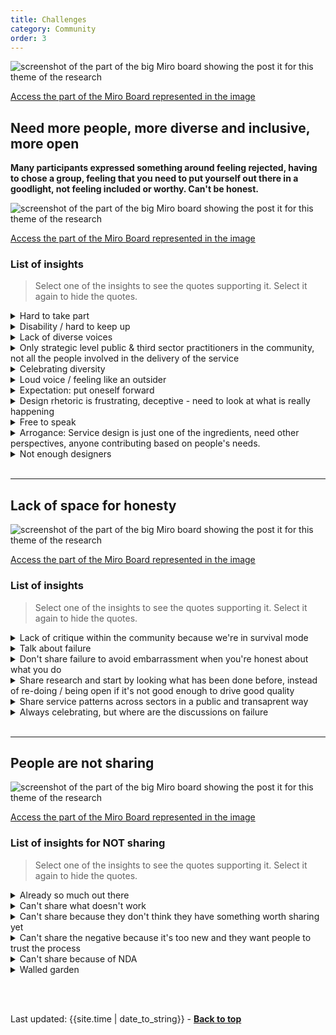 ```yaml
---
title: Challenges
category: Community
order: 3
---
```


![screenshot of the part of the big Miro board showing the post it for this theme of the research](/practitioner-stories/images/Community/community-challenges.png)

[Access the part of the Miro Board represented in the image](https://miro.com/app/board/o9J_ldOzA14=/?moveToWidget=3074457352333741303&cot=14)

## Need more people, more diverse and inclusive, more open

**Many participants expressed something around feeling rejected, having to chose a group, feeling that you need to put yourself out there in a goodlight, not feeling included or worthy. Can't be honest.**

![screenshot of the part of the big Miro board showing the post it for this theme of the research](/practitioner-stories/images/Community/community-challenge.png)

[Access the part of the Miro Board represented in the image](https://miro.com/app/board/o9J_ldOzA14=/?moveToWidget=3074457354189731611&cot=10)

### List of insights

> Select one of the insights to see the quotes supporting it. Select it again to hide the quotes.

<details>
 <summary>Hard to take part</summary>
 <ul>
 <li>I know that there's loads of groups kind of meeting on Zoom, but as someone with [disability] this sort of communication is so exhausting</li>
 <li>It‘s fine for them being separate and having different names, it‘s just what is the aim of all of it? If there is a Thursday afternoon meeting for COVID-19 design team and then there is a Thursday midday meeting, why are they not the same thing? I don’t have that much time to attend these things. Like no one does. And it would be good to do.trying to do it digitally</li>
 <li>It seems like lots of different pockets of service design community in Scotland. That feels quite confusing</li>
 <li><strong>Too many things and confusing, format not always inclusive (disability)</strong></li>
 </ul>
 </details>
 <details>
 <summary>Disability / hard to keep up</summary>
 <ul>
    <li>As someone with a disability, I feel extremely excluded from the service design community. I have enough of a problem working on a day-to-day basis and challenging... just creating a space for me to exist as myself. So, keeping in touch with the rest of the community is impossible</li>
    <li>I think it’s not inclusive at all</li>
    <li> I know there's the slack channel, which is useful but I think that I Feel a little overwhelmed by even dealing with my [organisations’] Teams, so Having another board where loads of stuff is written can be really hard</li>
 </ul>
 </details>
  <details>
 <summary>Lack of diverse voices</summary>
 <ul>
    <li>An array of different perspectives and different abilities that come from working in different sectors under the guise of service design. [...] Engineers and doctors who are trained in that, it would be so much more beneficial cause we get other sides of the coin, and to have citizens’ represented and lots of different people</li>
    <li>If you take an inclusive design approach and you follow inclusive principles than chances are you are going to end up with something more accessible but it's not about getting an accessible output in particular</li>
    <li>If you look at the way women are involved in design, the way black and minorities ethnic groups are involved in design, because we are not inclusive we will design services that will cause them problems inadvertently</li>
    <li>Disabled people are another group we can't forget about in the design, and we don't think "what might this mean for them?" so inclusive design is more about thinking at that level and taking an approach that reduces the risk that you are going to create something that includes all</li>
 </ul>
 </details>
  <details>
 <summary>Only strategic level public & third sector practitioners in the community,  not all the people involved in the delivery of the service</summary>
 <ul>
    <li>[In existing communities] you have public and third sector people of a particular level. You don’t have the people on the whole delivering the services in that space talking about it. You have managers or strategic level people</li>
 </ul>
 </details>
  <details>
 <summary>Celebrating diversity</summary>
 <ul>
    <li>We don’t all use the same language and we don't all use the same approach, but that's not something we celebrate</li>
    <li>How do we train and educate other people, support others, become more diverse and just step into totally different spheres?  there is an issue on diversity. I don’t have a problem with other people developing it as long as they involve the right people</li>
 </ul>
 </details>
  <details>
 <summary>Loud voice / feeling like an outsider</summary>
 <ul>
     <li> I feel like an outsider anyway, so to me it's amplified, other people might not feel like that because there are more involved in these communities but I feel this is very disparate, siloed, and the loss of knowledge and sharing happens because of that</li>
    <li>There are group of people creating things and then holding them, my ideal is that it's kind of more loosely associated and distributed leadership and that it's a more self organised ecosystem</li>
    <li>I feel almost excluded sometimes from that community because I don't have that approach things</li>
    <li>Our community is not inclusive at all.  it's so difficult, and I feel often that I am on the outskirts of things. Which makes it really difficult to articulate your place</li>
    <li>They [previous colleagues they are still in touch with] are part of a wider communities and stuff, and again you feel quite isolated with things</li>
    <li>There are some cliques and fashion and groups, there's all these different things being set up, I think that's natural when the scene is this big. I think at some point it will settle until it changes again and becomes something else but at the moment it feels 'cliquey' it's like over here for these people, over there for these people</li>
    <li>It's really difficult to create those kind of networks, or to find your kind of niche within it, cause there’s a lot of really loud voices I think they help, and you know good for them for doing it, but yeah, it makes it difficult</li>
 </ul>
 </details>
  <details>
 <summary>Expectation: put oneself forward</summary>
 <ul>
    <li>If you are on Twitter and you are following the kind of big names in the field, they are constantly networking and talking about the things that they are doing... and I can’t do that. And it’s not like I am not doing the work or it’s not innovative, but because we’ve created this space where we constantly have to put ourselves forward, it is not for everyone</li>
 </ul>
 </details>
  <details>
 <summary>Design rhetoric is frustrating, deceptive - need to look at what is really happening</summary>
 <ul>
    <li>Being consistent with that and not being derogatory, you know, I'm right, you're wrong and trying to break, no, it's look, doing it that way will mean a stronger engagement, will make sure this things are more efficient, affected to the service it's meant to be, saving you money and time, there are going to do in the community, you know bullshit, it's not happening</li>
    <li>There is a lot of rhetoric and conversations and behaviours in some service design communities that I find frustrating so I don't tend to go there. But because some of these are local - national communities, I like to see what is being discussed just like ‘what's happening’ kind of thing</li>
    <li>Recently, we were talking about the service design network, and someone was ‘oh, it’s just like mutual masturbation. You know, people just go  and praise each other about the work they are doing even without  thinking critically about it. You know, it’s great that you managed to  achieve something under quite difficult constraints, but yeah</li>
 </ul>
 </details>
  <details>
 <summary>Free to speak</summary>
 <ul>
    <li>I'm glad not to be in a job where I have to watch my words and not to be tied to a company. I can shout and be a useful trouble maker, a nuisance, and say, "no it's wrong". Not for the sake of shouting, but backing that with evidence and throwing their words back at them. Because if you look at all these documentation they will pull out, what they say they are going to do in the community, you know bullshit, it's not happening</li>
 </ul>
 </details>
  <details>
 <summary>Arrogance: Service design is just one of the ingredients, need other perspectives, anyone contributing based on people's needs.</summary>
 <ul>
    <li>Make it more inclusive and understand that our community should not just include us. Design is so non-inclusive and cliquy and just arrogant sometimes. Why on earth should we have a community of just service designers. Why don’t we just have a community of people who are contributing to change, based on people's needs</li>
    <li>We have such a focus on labels that maybe we just need to focus on not having those labels and just making it a space to talk about change. Yes using design tools, but also to have other perspectives in that as well. [...] We need to see the bigger picture here</li>
 </ul>
 </details>
  <details>
 <summary>Not enough designers</summary>
 <ul>
    <li>Thinking of service design as a practice, to me I think the gaps are... it’s quite an emerging profession, particularly in Government. I think different practices have moved on at different paces. The gaps are that there aren’t enough. We can’t get a service designer for the love of our money</li>
    <li>We always say, you need a service designer, great, I don’t know how to get you one because recruitment processes are really difficult. To me the gap is just having the critical mass of people to be able to do the stuff that we know that needs to happen. That’s an issue. It is the skills gap in the market, definitely</li>
    <li>The community just needs more good designers who are not service designers. We need more interaction designers, content designers, people like that.  [...] people [...] really well trained well experienced</li>
 </ul>
 </details>
<br>


<hr class="big">

## Lack of space for honesty

![screenshot of the part of the big Miro board showing the post it for this theme of the research](/practitioner-stories/images/Community/community-space.png)

[Access the part of the Miro Board represented in the image](https://miro.com/app/board/o9J_ldOzA14=/?moveToWidget=3074457352333736504&cot=14)

### List of insights

> Select one of the insights to see the quotes supporting it. Select it again to hide the quotes.

 <details>
 <summary>Lack of critique within the community because we're in survival mode</summary>
 <ul>
    <li> I really wish there was more openness and bravery in the community. It feels like it's playing safe quite a lot. And maybe there are totally legit reason for that, for example like survival mode, like folk are out of work or they have too much work</li>
 </ul>
 </details>
  <details>
 <summary>Talk about failure</summary>
 <ul>
    <li>we need to have more of a culture of that [sharing] which is a difficult thing, so more like a general, you can talk about things as opposed to having to make the space about: come and talk about your failures, or maybe that's a starting point, creating a space to do that</li>
    <li>I felt it was like therapeutical [broken sound] for service designers. Because actually I could hear that a lot of the issues that we have in our organisation are shared by others</li>
    <li>I often get out more around people saying these are the problems I'm facing, these are the two things I tried and didn't work,  what do I do?</li>
 </ul>
 </details>
  <details>
 <summary>Don't share failure to avoid embarrassment when you're honest about what you do</summary>
 <ul>
    <li>It’s hard, cause every time you speak to other service designers, or you look at the Scottish gov community or SAtSD, you feel a bit like you are doing it wrong, or you feel embarrassed of your own practice</li>
    <li>People who end up working in the public sector I really good service designers and are also ambitious. I can see how people really really want to show the good work that they've been doing but [...] then from all these like Grande examples [... ] I just sort of feel like,  ‘well, yes I am not there,  can't get there’, and I'm even more down on myself</li>
 </ul>
 </details>
  <details>
 <summary>Share research and start by looking what has been done before, instead of re-doing / being open if it's not good enough to drive good quality</summary>
 <ul>
    <li>What was your methodology, who was your sample, how was your sample size? how did you go about selecting your sample? how did you remove bias, these are your kind of key chore questions you have to present. If you look at that and you go, pff... there is a problem here and you can articulate then you can start and do some primary research if it's not enough and then, you update it, so this becomes another solid research. The value with that is it drives good quality as well, because you start to see what good quality looks like. Whether it's the research that people are using, or it's the design patterns that the people are using and we are being clear and open about that. That is where it becomes really powerful, what can be achieved by taking this kind of approach but it's tough to do</li>
    <li>The first thing we should not be doing is jumping in and: "right! we need to find people to find some research with or we need to find some people to do design with". The first thing we should be doing is going: "has anybody done this before?" and we should be thinking about how we reuse that stuff. and there is a lot of work around how to do that, some of it is about metadata, some of it is about methodologies, some of it is about consistent approach</li>
 </ul>
 </details>
  <details>
 <summary>Share service patterns across sectors in a public and transaprent way</summary>
 <ul>
    <li>Being honest show we have similar challenges, we can support each others when we are not quite there yet</li>
    <li>Biggest challenge we've got in that sort of space is doing the same thing again and again re-inventing the wheel, we're very bad at conducting the same research again, looking at designing the same patterns again, not reusing design patterns from different spaces and not thinking and kind of considering design patterns in different ways and how they might be applicable in different sectors or spaces</li>
    <li>Something around how we talk about service design but we also need to talk about this vast old systems that are letting us down a bit, and how to actually work with them. and seeing as no one has figured it out properly right now, that will involve a lot of complaining and that is ok. [...]  I am glad that there is such a thing in the end of the day. I think we all face similar challenges,  so we need to support each other a lot better.  I'm really glad that there is a lot of people out there that are in a similar situation</li>
    <li>Thinking within research ops is kind of getting to that point where it's starting to go how do we share effects because this is going to be key part of what we do. We're not there yet in terms of tooling, in terms of architecture, in terms of people's thinking but we are starting to get there</li>
 </ul>
 </details>
  <details>
 <summary>Always celebrating, but where are the discussions on failure</summary>
 <ul>
 <li>I'm not always wanting to celebrate. People are doing some fucking amazing things with service design but there is also space for failure, and there was a conversation going for a little bit with people who are in this service design network space that we're talking about that. We talked about doing fuck up nights forever, you just come and say "oh boy I fucked up, this is what happened ..." I really  think there is a space for that of fragility at the moment in service design and people taking themselves so seriously</li>
    <li>We need more honesty about how things really went and share failures too</li>
    <li>There is something that is being maintained and sustained in meet up especially when they were happening, it is a place for case studies that are tied in a bow, "nobody was hurt along the way and it was just great" and we all know this is a piece of bullshit. [...] you would never see that from the person on the stage saying "oh boy that was bad, and I totally messed up"</li>
    <li>A platform like that is public, transparent, open data platform as much as we possibly can, obviously we put aggregated anonymised data so that it's completely anonymous and we connect people into that, we actively promoted people to join in there and encourage people to dump stuff. Because if we don't, what we will end up is everybody, everywhere, every local authority goes off and design services, every GP and NHS services goes off and design some appointments and booking systems, now i'm not saying it's a one size fits all and we should just be: "here is the one appointment booking system" and everybody connect into that, but there is a scope to actually be looking at stuff and well actually, we know how the design pattern works in here, if we need to buy one, it needs to look like this, there all the requirements, we know what the design pattern looks like or we've got a bloody good idea what it looks like and it's stuff like that where the value is</li>
 </ul>
 </details>
<br>

<hr class="big">

## People are not sharing

![screenshot of the part of the big Miro board showing the post it for this theme of the research](/practitioner-stories/images/Community/community-not-sharing.png)

[Access the part of the Miro Board represented in the image](https://miro.com/app/board/o9J_ldOzA14=/?moveToWidget=3074457352333740691&cot=14)


### List of insights for NOT sharing

> Select one of the insights to see the quotes supporting it. Select it again to hide the quotes.

<details>
 <summary>Already so much out there</summary>
 <ul>
 <li>There are gazillion blogs. if I have learn something, I will have found it somewhere else or I've gone searching and I pull together a couple of strands [...]  why would I go and do a blog, it's already on there! [...]. I have done a blog in the past, and it's regurgitating the same old crap and I'm not really interested</li>
 </ul>
 </details>
  <details>
 <summary>Can't share what doesn't work</summary>
 <ul>
 <li>We need to have a lot more knowledge and learning to be able the share something</li>
 <li>Sharing of when things don't work as well or when things are, for whatever reason, when things might have been successful but somewhere along, you still had learning along the way, being more open about things like that as well. We ran an event on failure a couple of years ago, with SDN, in Glasgow, it was odd to think about failure as well, and being quite open and honest where things had gone wrong and the amount of people who came to that as well, because of that reason? No project is perfect, nothing you do is ever perfect, you just kind of, the whole ethos of how we work is kind of do things, trial it and iterate right? so in order to do that you need to look at what doesn't work so more of that</li>
 <li>We need to be talking about what works but most importantly about what doesn't work, and to be really open and honest about that. And I just think that we don't make enough time to do that, blogging, and be really honest. Cause again, I think there's a confidence element there... you know, nobody wants to say the thing we told people to do didn’t work in this context. [...] I think in some areas yes, in some areas no. If it came down to tools and methods, definitely. But you have to be very careful around corporate and reputation risk</li>
 </ul>
 </details>
  <details>
 <summary>Can't share because they don't think they have something worth sharing yet</summary>
 <ul>
 <li>It feels very difficult to share learning because we are not very confident in what we are doing. We are doing such basic things. I would be really surprised if anyone would be able to learn a lot from it. In terms of how to work with a big system, We are far away from success</li>
 </ul>
 </details>
  <details>
 <summary>Can't share the negative because it's too new and they want people to trust the process</summary>
 <ul>
 <li>I think that’s a maturity thing. Because this is something quite new and we are trying to get people engaged in it, it is right to be cautious about how we talk about it. Working in many ways is always never working for people there's a risk in it and you have got to trust the process</li>
 </ul>
 </details>
  <details>
 <summary>Can't share because of NDA</summary>
 <ul>
 <li>I do a lot less public sharing of things. It's because of a mix of things, it's harder to share clients stuff, especially now as I can't share anything about my current project, so then because you're limited by that, so it's time but also the effort for getting out what you can say</li>
 </ul>
 </details>
  <details>
 <summary>Walled garden</summary>
 <ul>
 <li>There isn’t a whole lot of sharing. I think that on occasions, people try to build walls around - walled gardens within the international community of service design. I understand why they do it, and everyone’s  got to make money to survive. But I think that's more important if we could create free and open connections between people. That's how people learn I think, and that's the ethos that we should go forward with</li>
 <li>At the moment, I don't feel that [there is shared ownership of the community], I feel there are a handful of people or groups of people wanting to create walled-garden, or "this is our design community here". It's very counter intuitive, because if you are working in the spirit of service design, that would not line up so well. Some groups have the right way and the quick way, and all the things. There are some people in the community that are put on pedestals without interrogating them at all, it's just about visibility, who gets to be seen, who's story gets to be told</li>
 </ul>
 </details>


<br><br>
<div>Last updated: {{site.time | date_to_string}} - <a href="#"><strong>Back to top</strong></a></div>